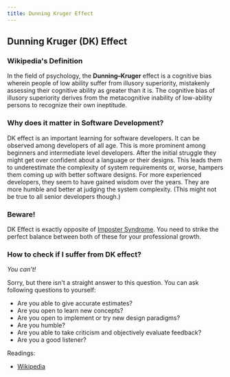 ```yaml
---
title: Dunning Kruger Effect
---
```


## Dunning Kruger (DK) Effect

### Wikipedia's Definition
In the field of psychology, the **Dunning–Kruger** effect is a cognitive bias wherein people of low ability suffer from illusory superiority, mistakenly assessing their cognitive ability as greater than it is. The cognitive bias of illusory superiority derives from the metacognitive inability of low-ability persons to recognize their own ineptitude.

### Why does it matter in Software Development?


DK effect is an important learning for software developers. It can be observed among developers of all age. This is more prominent among beginners and intermediate level developers. After the initial struggle they might get over confident about a language or their designs. This leads them to underestimate the complexity of system requirements or, worse, hampers them coming up with better software designs. For more experienced developers, they seem to have gained wisdom over the years. They are more humble and better at judging the system complexity. (This might not be true to all senior developers though.)

### Beware!
DK Effect is exactly opposite of [Imposter Syndrome](https://en.wikipedia.org/wiki/Impostor_syndrome). You need to strike the perfect balance between both of these for your professional growth. 

### How to check if I suffer from DK effect?
*You can't!* 

Sorry, but there isn't a straight answer to this question. You can ask following questions to yourself:

 -  Are you able to give accurate estimates?
 -  Are you open to learn new concepts?
 -  Are you open to implement or try new design paradigms?
 -  Are you humble? 
 -  Are you able to take criticism and objectively evaluate feedback?
 -  Are you a good listener?

 Readings:
 - [Wikipedia](https://en.wikipedia.org/wiki/Dunning%E2%80%93Kruger_effect)
